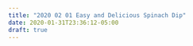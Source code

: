 ```yaml
---
title: "2020 02 01 Easy and Delicious Spinach Dip"
date: 2020-01-31T23:36:12-05:00
draft: true
---
```


